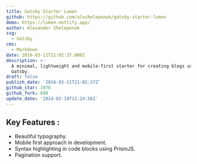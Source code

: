 ```yaml
---
title: Gatsby Starter Lumen
github: https://github.com/alxshelepenok/gatsby-starter-lumen
demo: https://lumen.netlify.app/
author: Alexander Shelepenok
ssg:
  - Gatsby
cms:
  - Markdown
date: 2016-03-11T21:02:37.000Z
description: >-
  A minimal, lightweight and mobile-first starter for creating blogs uses
  Gatsby.
draft: false
publish_date: '2016-03-11T21:02:37Z'
github_star: 1970
github_fork: 688
update_date: '2024-02-10T12:24:56Z'
---
```


## Key Features :

- Beautiful typography.
- Mobile first approach in development.
- Syntax highlighting in code blocks using PrismJS.
- Pagination support.
